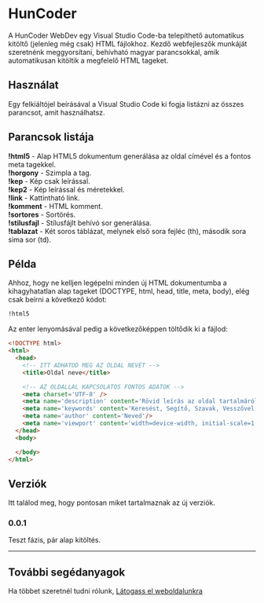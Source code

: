 # HunCoder

A HunCoder WebDev egy Visual Studio Code-ba telepíthető automatikus kitöltő (jelenleg még csak) HTML fájlokhoz. Kezdő webfejleszők munkáját szeretnénk meggyorsítani, behívható magyar parancsokkal, amik automatikusan kitöltik a megfelelő HTML tageket.

## Használat

Egy felkiáltójel beírásával a Visual Studio Code ki fogja listázni az összes parancsot, amit használhatsz.

## Parancsok listája

**!html5** - Alap HTML5 dokumentum generálása az oldal címével és a fontos meta tagekkel.  
**!horgony** - Szimpla a tag.    
**!kep** - Kép csak leírással.  
**!kep2** - Kép leírással és méretekkel.    
**!link** - Kattintható link.  
**!komment** - HTML komment.  
**!sortores** - Sortörés.  
**!stilusfajl** - Stílusfájlt behívó sor generálása.  
**!tablazat** - Két soros táblázat, melynek első sora fejléc (th), második sora sima sor (td).

## Példa

Ahhoz, hogy ne kelljen legépelni minden új HTML dokumentumba a kihagyhatatlan alap tageket (DOCTYPE, html, head,
title, meta, body), elég csak beírni a következő kódot:

```html
!html5
```

Az enter lenyomásával pedig a következőképpen töltődik ki a fájlod:

```html
<!DOCTYPE html>
<html>
  <head>
    <!-- ITT ADHATOD MEG AZ OLDAL NEVÉT -->
    <title>Oldal neve</title>

    <!-- AZ OLDALLAL KAPCSOLATOS FONTOS ADATOK -->
    <meta charset='UTF-8' />
    <meta name='description' content='Rövid leírás az oldal tartalmáról'/>
    <meta name='keywords' content='Keresést, Segítő, Szavak, Vesszővel, Elválasztva'/>
    <meta name='author' content='Neved'/>
    <meta name='viewport' content='width=device-width, initial-scale=1.0'/>
  </head>
  <body>

  </body>
</html>
```

## Verziók

Itt találod meg, hogy pontosan miket tartalmaznak az új verziók.

### 0.0.1

Teszt fázis, pár alap kitöltés.

---

## További segédanyagok

Ha többet szeretnél tudni rólunk, [Látogass el weboldalunkra](http://huncoder.hu)